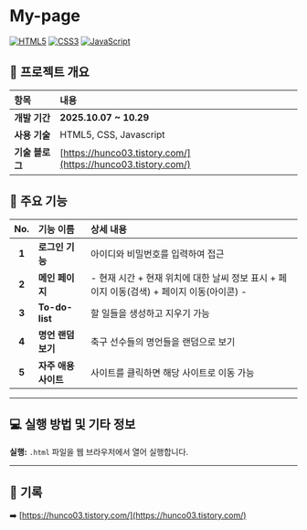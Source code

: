 # My-page

[![HTML5](https://img.shields.io/badge/-HTML5-E34F26?style=flat-square&logo=html5&logoColor=white)](https://developer.mozilla.org/ko/docs/Web/HTML)
[![CSS3](https://img.shields.io/badge/-CSS3-1572B6?style=flat-square&logo=css3&logoColor=white)](https://developer.mozilla.org/ko/docs/Web/CSS)
[![JavaScript](https://img.shields.io/badge/-JavaScript-F7DF1E?style=flat-square&logo=javascript&logoColor=black)](https://developer.mozilla.org/ko/docs/Web/JavaScript)

## 📅 프로젝트 개요

| 항목 | 내용 |
| :--- | :--- |
| **개발 기간** | **2025.10.07 ~ 10.29** |
| **사용 기술** | HTML5, CSS, Javascript |
| **기술 블로그** | [https://hunco03.tistory.com/](https://hunco03.tistory.com/) |


## 🌟 주요 기능

| No. | 기능 이름 | 상세 내용 |
| :---: | :--- | :--- |
| **1** | **로그인 기능** | 아이디와 비밀번호를 입력하여 접근 |
| **2** | **메인 페이지** | - 현재 시간 + 현재 위치에 대한 날씨 정보 표시 + 페이지 이동(검색) + 페이지 이동(아이콘) - |
| **3** | **To-do-list** | 할 일들을 생성하고 지우기 가능 |
| **4** | **명언 랜덤 보기** | 축구 선수들의 명언들을 랜덤으로 보기 |
| **5** | **자주 애용 사이트** | 사이트를 클릭하면 해당 사이트로 이동 가능 |

---

## 💻 실행 방법 및 기타 정보
**실행:** `.html` 파일을 웹 브라우저에서 열어 실행합니다.

---

## 📝 기록

➡️ [https://hunco03.tistory.com/](https://hunco03.tistory.com/)
